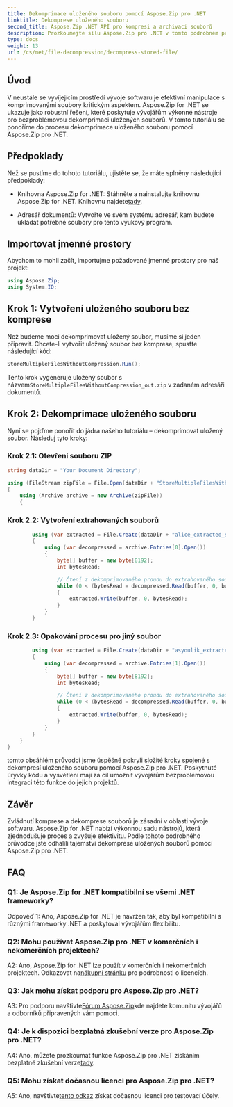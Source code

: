 ```yaml
---
title: Dekomprimace uloženého souboru pomocí Aspose.Zip pro .NET
linktitle: Dekomprese uloženého souboru
second_title: Aspose.Zip .NET API pro kompresi a archivaci souborů
description: Prozkoumejte sílu Aspose.Zip pro .NET v tomto podrobném průvodci dekompresí uložených souborů. Vylepšete své dovednosti v oblasti vývoje softwaru pomocí robustního řešení pro efektivní práci se soubory.
type: docs
weight: 13
url: /cs/net/file-decompression/decompress-stored-file/
---
```

## Úvod

V neustále se vyvíjejícím prostředí vývoje softwaru je efektivní manipulace s komprimovanými soubory kritickým aspektem. Aspose.Zip for .NET se ukazuje jako robustní řešení, které poskytuje vývojářům výkonné nástroje pro bezproblémovou dekomprimaci uložených souborů. V tomto tutoriálu se ponoříme do procesu dekomprimace uloženého souboru pomocí Aspose.Zip pro .NET.

## Předpoklady

Než se pustíme do tohoto tutoriálu, ujistěte se, že máte splněny následující předpoklady:

- Knihovna Aspose.Zip for .NET: Stáhněte a nainstalujte knihovnu Aspose.Zip for .NET. Knihovnu najdete[tady](https://releases.aspose.com/zip/net/).

- Adresář dokumentů: Vytvořte ve svém systému adresář, kam budete ukládat potřebné soubory pro tento výukový program.

## Importovat jmenné prostory

Abychom to mohli začít, importujme požadované jmenné prostory pro náš projekt:

```csharp
using Aspose.Zip;
using System.IO;
```

## Krok 1: Vytvoření uloženého souboru bez komprese

Než budeme moci dekomprimovat uložený soubor, musíme si jeden připravit. Chcete-li vytvořit uložený soubor bez komprese, spusťte následující kód:

```csharp
StoreMultipleFilesWithoutCompression.Run();
```

 Tento krok vygeneruje uložený soubor s názvem`StoreMultipleFilesWithoutCompression_out.zip` v zadaném adresáři dokumentů.

## Krok 2: Dekomprimace uloženého souboru

Nyní se pojďme ponořit do jádra našeho tutoriálu – dekomprimovat uložený soubor. Následuj tyto kroky:

### Krok 2.1: Otevření souboru ZIP

```csharp
string dataDir = "Your Document Directory";

using (FileStream zipFile = File.Open(dataDir + "StoreMultipleFilesWithoutCompression_out.zip", FileMode.Open))
{
    using (Archive archive = new Archive(zipFile))
    {
```

### Krok 2.2: Vytvoření extrahovaných souborů

```csharp
        using (var extracted = File.Create(dataDir + "alice_extracted_store_out.txt"))
        {
            using (var decompressed = archive.Entries[0].Open())
            {
                byte[] buffer = new byte[8192];
                int bytesRead;

                // Čtení z dekomprimovaného proudu do extrahovaného souboru.
                while (0 < (bytesRead = decompressed.Read(buffer, 0, buffer.Length)))
                {
                    extracted.Write(buffer, 0, bytesRead);
                }
            }
        }
```

### Krok 2.3: Opakování procesu pro jiný soubor

```csharp
        using (var extracted = File.Create(dataDir + "asyoulik_extracted_store_out.txt"))
        {
            using (var decompressed = archive.Entries[1].Open())
            {
                byte[] buffer = new byte[8192];
                int bytesRead;

                // Čtení z dekomprimovaného proudu do extrahovaného souboru.
                while (0 < (bytesRead = decompressed.Read(buffer, 0, buffer.Length)))
                {
                    extracted.Write(buffer, 0, bytesRead);
                }
            }
        }
    }
}
```

tomto obsáhlém průvodci jsme úspěšně pokryli složité kroky spojené s dekompresí uloženého souboru pomocí Aspose.Zip pro .NET. Poskytnuté úryvky kódu a vysvětlení mají za cíl umožnit vývojářům bezproblémovou integraci této funkce do jejich projektů.

## Závěr

Zvládnutí komprese a dekomprese souborů je zásadní v oblasti vývoje softwaru. Aspose.Zip for .NET nabízí výkonnou sadu nástrojů, která zjednodušuje proces a zvyšuje efektivitu. Podle tohoto podrobného průvodce jste odhalili tajemství dekomprese uložených souborů pomocí Aspose.Zip pro .NET.

## FAQ

### Q1: Je Aspose.Zip for .NET kompatibilní se všemi .NET frameworky?

Odpověď 1: Ano, Aspose.Zip for .NET je navržen tak, aby byl kompatibilní s různými frameworky .NET a poskytoval vývojářům flexibilitu.

### Q2: Mohu používat Aspose.Zip pro .NET v komerčních i nekomerčních projektech?

 A2: Ano, Aspose.Zip for .NET lze použít v komerčních i nekomerčních projektech. Odkazovat na[nákupní stránku](https://purchase.aspose.com/buy) pro podrobnosti o licencích.

### Q3: Jak mohu získat podporu pro Aspose.Zip pro .NET?

 A3: Pro podporu navštivte[Fórum Aspose.Zip](https://forum.aspose.com/c/zip/37)kde najdete komunitu vývojářů a odborníků připravených vám pomoci.

### Q4: Je k dispozici bezplatná zkušební verze pro Aspose.Zip pro .NET?

 A4: Ano, můžete prozkoumat funkce Aspose.Zip pro .NET získáním bezplatné zkušební verze[tady](https://releases.aspose.com/).

### Q5: Mohu získat dočasnou licenci pro Aspose.Zip pro .NET?

 A5: Ano, navštivte[tento odkaz](https://purchase.aspose.com/temporary-license/) získat dočasnou licenci pro testovací účely.